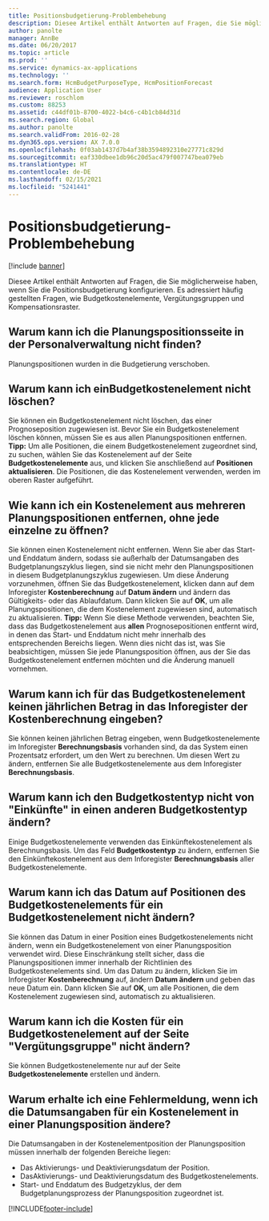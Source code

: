 ```yaml
---
title: Positionsbudgetierung-Problembehebung
description: Diesee Artikel enthält Antworten auf Fragen, die Sie möglicherweise haben, wenn Sie die Positionsbudgetierung konfigurieren. Es adressiert häufig gestellten Fragen, wie Budgetkostenelemente, Vergütungsgruppen und Kompensationsraster.
author: panolte
manager: AnnBe
ms.date: 06/20/2017
ms.topic: article
ms.prod: ''
ms.service: dynamics-ax-applications
ms.technology: ''
ms.search.form: HcmBudgetPurposeType, HcmPositionForecast
audience: Application User
ms.reviewer: roschlom
ms.custom: 88253
ms.assetid: c44df01b-8700-4022-b4c6-c4b1cb84d31d
ms.search.region: Global
ms.author: panolte
ms.search.validFrom: 2016-02-28
ms.dyn365.ops.version: AX 7.0.0
ms.openlocfilehash: 0f03ab1437d7b4af38b3594892310e27771c829d
ms.sourcegitcommit: eaf330dbee1db96c20d5ac479f007747bea079eb
ms.translationtype: HT
ms.contentlocale: de-DE
ms.lasthandoff: 02/15/2021
ms.locfileid: "5241441"
---
```

# <a name="position-budgeting-troubleshooting"></a>Positionsbudgetierung-Problembehebung

[!include [banner](../includes/banner.md)]

Diesee Artikel enthält Antworten auf Fragen, die Sie möglicherweise haben, wenn Sie die Positionsbudgetierung konfigurieren. Es adressiert häufig gestellten Fragen, wie Budgetkostenelemente, Vergütungsgruppen und Kompensationsraster. 

<a name="why-cant-i-find-the-forecast-position-page-in-human-resources"></a>Warum kann ich die Planungspositionsseite in der Personalverwaltung nicht finden?
---------------------------------------------------------------

Planungspositionen wurden in die Budgetierung verschoben.

## <a name="why-cant-i-delete-a-budget-cost-element"></a>Warum kann ich einBudgetkostenelement nicht löschen?
Sie können ein Budgetkostenelement nicht löschen, das einer Prognoseposition zugewiesen ist. Bevor Sie ein Budgetkostenelement löschen können, müssen Sie es aus allen Planungspositionen entfernen. **Tipp:** Um alle Positionen, die einem Budgetkostenelement zugeordnet sind, zu suchen, wählen Sie das Kostenelement auf der Seite **Budgetkostenelemente** aus, und klicken Sie anschließend auf **Positionen aktualisieren**. Die Positionen, die das Kostenelement verwenden, werden im oberen Raster aufgeführt.

## <a name="how-can-i-remove-a-cost-element-from-multiple-forecast-positions-without-opening-each-one"></a>Wie kann ich ein Kostenelement aus mehreren Planungspositionen entfernen, ohne jede einzelne zu öffnen?
Sie können einen Kostenelement nicht entfernen. Wenn Sie aber das Start- und Enddatum ändern, sodass sie außerhalb der Datumsangaben des Budgetplanungszyklus liegen, sind sie nicht mehr den Planungspositionen in diesem Budgetplanungszyklus zugewiesen. Um diese Änderung vorzunehmen, öffnen Sie das Budgetkostenelement, klicken dann auf dem Inforegister **Kostenberechnung** auf **Datum ändern** und ändern das Gültigkeits- oder das Ablaufdatum. Dann klicken Sie auf **OK**, um alle Planungspositionen, die dem Kostenelement zugewiesen sind, automatisch zu aktualisieren. **Tipp:** Wenn Sie diese Methode verwenden, beachten Sie, dass das Budgetkostenelement aus **allen** Prognosepositionen entfernt wird, in denen das Start- und Enddatum nicht mehr innerhalb des entsprechenden Bereichs liegen. Wenn dies nicht das ist, was Sie beabsichtigen, müssen Sie jede Planungsposition öffnen, aus der Sie das Budgetkostenelement entfernen möchten und die Änderung manuell vornehmen.

## <a name="why-cant-i-enter-an-annual-amount-on-the-cost-calculation-fasttab-for-the-budget-cost-element"></a>Warum kann ich für das Budgetkostenelement keinen jährlichen Betrag in das Inforegister der Kostenberechnung eingeben?
Sie können keinen jährlichen Betrag eingeben, wenn Budgetkostenelemente im Inforegister **Berechnungsbasis** vorhanden sind, da das System einen Prozentsatz erfordert, um den Wert zu berechnen. Um diesen Wert zu ändern, entfernen Sie alle Budgetkostenelemente aus dem Inforegister **Berechnungsbasis**.

## <a name="why-cant-i-change-the-budget-cost-type-from-earning-to-another-budget-cost-type"></a>Warum kann ich den Budgetkostentyp nicht von "Einkünfte" in einen anderen Budgetkostentyp ändern?
Einige Budgetkostenelemente verwenden das Einkünftekostenelement als Berechnungsbasis. Um das Feld **Budgetkostentyp** zu ändern, entfernen Sie den Einkünftekostenelement aus dem Inforegister **Berechnungsbasis** aller Budgetkostenelemente.

## <a name="why-cant-i-change-the-date-on-budget-cost-element-lines-for-a-budget-cost-element"></a>Warum kann ich das Datum auf Positionen des Budgetkostenelements für ein Budgetkostenelement nicht ändern?
Sie können das Datum in einer Position eines Budgetkostenelements nicht ändern, wenn ein Budgetkostenelement von einer Planungsposition verwendet wird. Diese Einschränkung stellt sicher, dass die Planungspositionen immer innerhalb der Richtlinien des Budgetkostenelements sind. Um das Datum zu ändern, klicken Sie im Inforegister **Kostenberechnung** auf, ändern **Datum ändern** und geben das neue Datum ein. Dann klicken Sie auf **OK**, um alle Positionen, die dem Kostenelement zugewiesen sind, automatisch zu aktualisieren.

## <a name="why-cant-i-change-the-costs-for-a-budget-cost-element-on-the-compensation-group-page"></a>Warum kann ich die Kosten für ein Budgetkostenelement auf der Seite "Vergütungsgruppe" nicht ändern?
Sie können Budgetkostenelemente nur auf der Seite **Budgetkostenelemente** erstellen und ändern.

## <a name="why-do-i-receive-an-error-message-when-i-change-the-dates-for-a-cost-element-on-a-forecast-position"></a>Warum erhalte ich eine Fehlermeldung, wenn ich die Datumsangaben für ein Kostenelement in einer Planungsposition ändere?
Die Datumsangaben in der Kostenelementposition der Planungsposition müssen innerhalb der folgenden Bereiche liegen:

-   Das Aktivierungs- und Deaktivierungsdatum der Position.
-   DasAktivierungs- und Deaktivierungsdatum des Budgetkostenelements.
-   Start- und Enddatum des Budgetzyklus, der dem Budgetplanungsprozess der Planungsposition zugeordnet ist.






[!INCLUDE[footer-include](../../includes/footer-banner.md)]